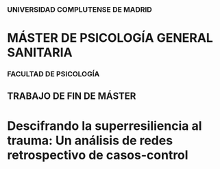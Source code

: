 <p align="center">

### UNIVERSIDAD COMPLUTENSE DE MADRID

# MÁSTER DE PSICOLOGÍA GENERAL SANITARIA

### FACULTAD DE PSICOLOGÍA

## TRABAJO DE FIN DE MÁSTER

# Descifrando la superresiliencia al trauma: Un análisis de redes retrospectivo de casos-control

 </p>
